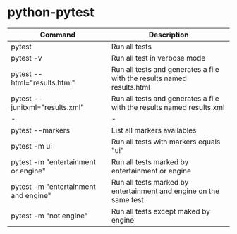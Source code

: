 # python-pytest

| Command | Description |
| ----------- | ----------- |
| pytest | Run all tests |
| pytest -v | Run all test in verbose mode |
| pytest --html="results.html" | Run all tests and generates a file with the results named results.html |
| pytest --junitxml="results.xml"| Run all tests and generates a file with the results named results.xml |
| - | - |
| pytest --markers | List all markers availables |
| pytest -m ui | Run all tests with markers equals "ui"|
| pytest -m "entertainment or engine" | Run all tests marked by entertainment or engine |
| pytest -m "entertainment and engine" | Run all tests marked by entertainment and engine on the same test |
| pytest -m "not engine" | Run all tests except maked by engine |